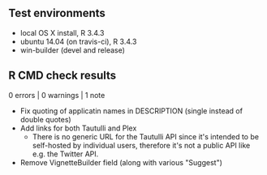 ## Test environments
* local OS X install, R 3.4.3
* ubuntu 14.04 (on travis-ci), R 3.4.3
* win-builder (devel and release)

## R CMD check results

0 errors | 0 warnings | 1 note

* Fix quoting of applicatin names in DESCRIPTION (single instead of double quotes)
* Add links for both Tautulli and Plex
    - There is no generic URL for the Tautulli API since it's intended to be self-hosted by 
    individual users, therefore it's not a public API like e.g. the Twitter API. 
* Remove VignetteBuilder field (along with various "Suggest")

